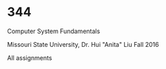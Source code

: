 # 344
Computer System Fundamentals

Missouri State University, Dr. Hui "Anita" Liu
Fall 2016

All assignments
